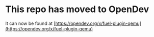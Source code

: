 # This repo has moved to OpenDev

It can now be found at [https://opendev.org/x/fuel-plugin-qemu](https://opendev.org/x/fuel-plugin-qemu)
